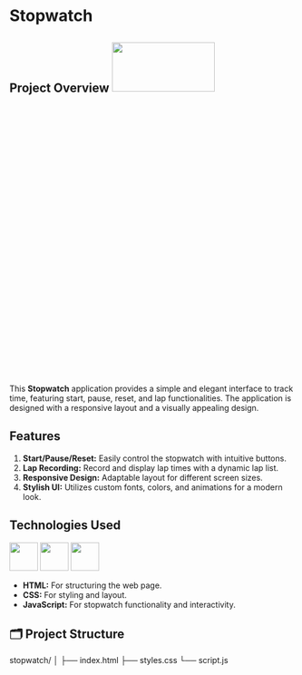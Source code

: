 # Stopwatch

## Project Overview <img src="https://cdn.dribbble.com/users/937082/screenshots/4671768/clock.gif"  width="60%" height="15%" >

This **Stopwatch** application provides a simple and elegant interface to track time, featuring start, pause, reset, and lap functionalities. The application is designed with a responsive layout and a visually appealing design.

## Features

1. **Start/Pause/Reset:** Easily control the stopwatch with intuitive buttons.
2. **Lap Recording:** Record and display lap times with a dynamic lap list.
3. **Responsive Design:** Adaptable layout for different screen sizes.
4. **Stylish UI:** Utilizes custom fonts, colors, and animations for a modern look.

## Technologies Used
<img height="50" width="50" src="https://img.icons8.com/color/48/000000/html-5.png" /> <img height="50" width="50" src="https://img.icons8.com/color/48/000000/css3.png" /> <img height="50" width="50" src="https://img.icons8.com/color/48/000000/javascript.png"/>

- **HTML:** For structuring the web page.
- **CSS:** For styling and layout.
- **JavaScript:** For stopwatch functionality and interactivity.

## 🗂️ Project Structure

stopwatch/
│
├── index.html
├── styles.css
└── script.js


